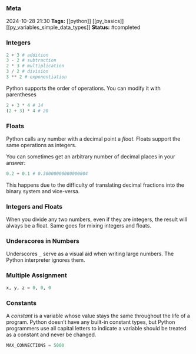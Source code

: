 ### Meta
2024-10-28 21:30
**Tags:** [[python]] [[py_basics]] [[py_variables_simple_data_types]]
**Status:** #completed 

### Integers
```Python title:example.py
2 + 3 # addition
3 - 2 # subtraction
2 * 3 # multiplication
3 / 2 # division
3 ** 2 # exponentiation
```

Python supports the order of operations. You can modify it with parentheses
```Python title:example.py
2 + 3 * 4 # 14
(2 + 3) * 4 # 20
```

### Floats
Python calls any number with a decimal point a *float*. Floats support the same operations as integers.

You can sometimes get an arbitrary number of decimal places in your answer:
```Python title:example.py
0.2 + 0.1 # 0.30000000000000004
```

This happens due to the difficulty of translating decimal fractions into the binary system and vice-versa.

### Integers and Floats
When you divide any two numbers, even if they are integers, the result will always be a float. Same goes for mixing integers and floats.

### Underscores in Numbers
Underscores `_` serve as a visual aid when writing large numbers. The Python interpreter ignores them.

### Multiple Assignment
```Python title:example.py
x, y, z = 0, 0, 0
```

### Constants
A *constant* is a variable whose value stays the same throughout the life of a program. Python doesn’t have any built-in constant types, but Python programmers use all capital letters to indicate a variable should be treated as a constant and never be changed.
```Python title:example.py
MAX_CONNECTIONS = 5000
```